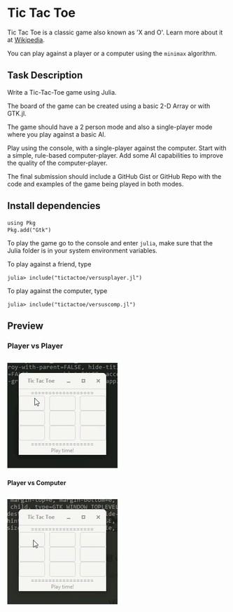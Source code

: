 # Tic Tac Toe
Tic Tac Toe is a classic game also known as 'X and O'. Learn more about it at [Wikipedia](https://en.wikipedia.org/wiki/Tic-tac-toe).

You can play against a player or a computer using the `minimax` algorithm.

## Task Description
Write a Tic-Tac-Toe game using Julia.

The board of the game can be created using a basic 2-D Array or with GTK.jl.

The game should have a 2 person mode and also a single-player mode where you play against a basic AI.

Play using the console, with a single-player against the computer. Start with a simple, rule-based computer-player. Add some AI capabilities to improve the quality of the computer-player.

The final submission should include a GitHub Gist or GitHub Repo with the code and examples of the game being played in both modes.

## Install dependencies

```
using Pkg
Pkg.add("Gtk")
```

To play the game go to the console and enter `julia`, make sure that the Julia folder is in your system environment variables.

To play against a friend, type
```
julia> include("tictactoe/versusplayer.jl")
```

To play against the computer, type
```
julia> include("tictactoe/versuscomp.jl")
```

## Preview

### Player vs Player
![Player vs Player](./README/player.gif)
----------------------

#### Player vs Computer
![Player vs Computer](./README/computer.gif)
----------------------
